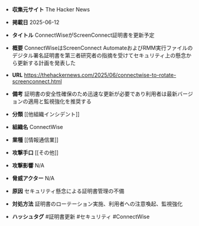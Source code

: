 - **収集元サイト**
The Hacker News

- **掲載日**
2025-06-12

- **タイトル**
ConnectWiseがScreenConnect証明書を更新予定

- **概要**
ConnectWiseはScreenConnect AutomateおよびRMM実行ファイルのデジタル署名証明書を第三者研究者の指摘を受けてセキュリティ上の懸念から更新する計画を発表した

- **URL**
https://thehackernews.com/2025/06/connectwise-to-rotate-screenconnect.html

- **備考**
証明書の安全性確保のため迅速な更新が必要であり利用者は最新バージョンの適用と監視強化を推奨する

- **分類**
[[他組織インシデント]]

- **組織名**
ConnectWise

- **業種**
[[情報通信業]]

- **攻撃手口**
[[その他]]

- **攻撃影響**
N/A

- **脅威アクター**
N/A

- **原因**
セキュリティ懸念による証明書管理の不備

- **対処方法**
証明書のローテーション実施、利用者への注意喚起、監視強化

- **ハッシュタグ**
#証明書更新 #セキュリティ #ConnectWise
